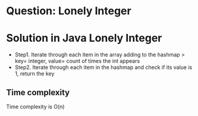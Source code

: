 # Question: Lonely Integer

# Solution in Java Lonely Integer
 - Step1. Iterate through each item in the array adding to the hashmap
        > key= integer, value= count of times the int appears
 - Step2. Iterate through each item in the hashmap and check if its value is 1,
    return the key

## Time complexity
 Time complexity is O(n)